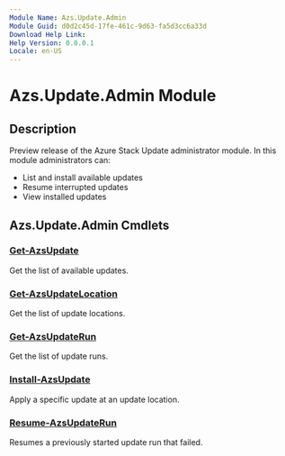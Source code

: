 ```yaml
---
Module Name: Azs.Update.Admin
Module Guid: d0d2c45d-17fe-461c-9d63-fa5d3cc6a33d
Download Help Link: 
Help Version: 0.0.0.1
Locale: en-US
---
```


# Azs.Update.Admin Module
## Description
Preview release of the Azure Stack Update administrator module.  In this module administrators can:
- List and install available updates
- Resume interrupted updates
- View installed updates

## Azs.Update.Admin Cmdlets
### [Get-AzsUpdate](Get-AzsUpdate.md)
Get the list of available updates.

### [Get-AzsUpdateLocation](Get-AzsUpdateLocation.md)
Get the list of update locations.

### [Get-AzsUpdateRun](Get-AzsUpdateRun.md)
Get the list of update runs.

### [Install-AzsUpdate](Install-AzsUpdate.md)
Apply a specific update at an update location.

### [Resume-AzsUpdateRun](Resume-AzsUpdateRun.md)
Resumes a previously started update run that failed.

